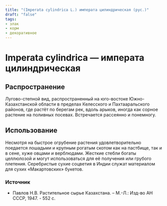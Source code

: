 ```yaml
---
title: "(Imperata cylindrica L.) императа цилиндрическая (рус.)"
draft: "false"
tags:
- злак
- корм
- декоративное
--- 
```

# Imperata cylindrica — императа цилиндрическая
## Распространение
Лугово-степной вид, распространенный на юго-востоке Южно-Казахстанской области в пределах Келесского и Пахтааральского районов, где растёт по берегам рек, вдоль арыков, иногда как сорное растение на поливных посевах. Встречается рассеянно и понемногу.
## Использование
Несмотря на быстрое огрубение растения удовлетворительно поедается лошадьми и крупным рогатым скотом как на пастбище, так и в сене, хуже овцами и верблюдами. Жесткие стебли богаты целлюлозой и могут использоваться для её получения или грубого плетения. Серебристые сухие соцветия в Индии служат материалом для сухих «Макартовских» букетов.
### Источник
* Павлов Н.В. Растительное сырье Казахстана. – М.-Л.: Изд-во АН СССР, 1947. - 552 с.
